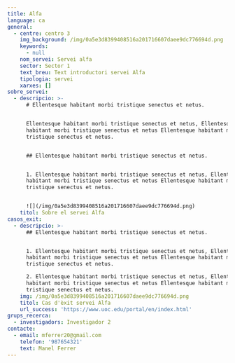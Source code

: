 ```yaml
---
title: Alfa
language: ca
general:
  - centre: centro 3
    img_background: /img/0a5e3d8399408516a201716607daee9dc776694d.png
    keywords:
      - null
    nom_servei: Servei alfa
    sector: Sector 1
    text_breu: Text introductori servei Alfa
    tipologia: servei
    xarxes: []
sobre_servei:
  - descripcio: >-
      # Ellentesque habitant morbi tristique senectus et netus.


      Ellentesque habitant morbi tristique senectus et netus, Ellentesque
      habitant morbi tristique senectus et netus Ellentesque habitant morbi
      tristique senectus et netus.


      ## Ellentesque habitant morbi tristique senectus et netus.


      1. Ellentesque habitant morbi tristique senectus et netus, Ellentesque
      habitant morbi tristique senectus et netus Ellentesque habitant morbi
      tristique senectus et netus.


      ![](/img/0a5e3d8399408516a201716607daee9dc776694d.png)
    titol: Sobre el servei Alfa
casos_exit:
  - descripcio: >-
      ## Ellentesque habitant morbi tristique senectus et netus.


      1. Ellentesque habitant morbi tristique senectus et netus, Ellentesque
      habitant morbi tristique senectus et netus Ellentesque habitant morbi
      tristique senectus et netus.

      2. Ellentesque habitant morbi tristique senectus et netus, Ellentesque
      habitant morbi tristique senectus et netus Ellentesque habitant morbi
      tristique senectus et netus.
    img: /img/0a5e3d8399408516a201716607daee9dc776694d.png
    titol: Cas d'èxit servei Alfa
    url_success: 'https://www.uoc.edu/portal/en/index.html'
grups_recerca:
  - investigadors: Investigador 2
contacte:
  - email: mferrer20@gmail.com
    telefon: '987654321'
    text: Manel Ferrer
---
```



